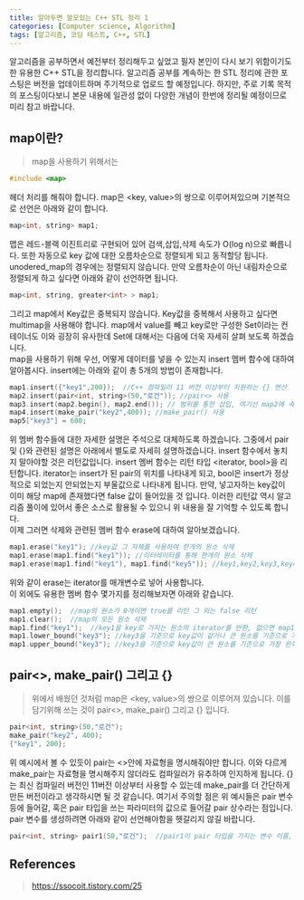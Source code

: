 ```yaml
---
title: 알아두면 쓸모있는 C++ STL 정리 1
categories: [Computer science, Algorithm]
tags: [알고리즘, 코딩 테스트, C++, STL]
---
```


알고리즘을 공부하면서 예전부터 정리해두고 싶었고 필자 본인이 다시 보기 위함이기도 한 유용한 C++ STL을 정리합니다.
알고리즘 공부를 계속하는 한 STL 정리에 관한 포스팅은 버전을 업데이트하며 주기적으로 업로드 할 예정입니다. 하지만, 주로 기록 목적의 포스팅이다보니 본문 내용에 일관성 없이 다양한 개념이 한번에 정리될 예정이므로 미리 참고 바랍니다. 

## map이란?
> map을 사용하기 위해서는 
```cpp
#include <map> 
```
헤더 처리를 해줘야 합니다. map은 <key, value>의 쌍으로 이루어져있으며 기본적으로 선언은 아래와 같이 합니다.
```cpp
map<int, string> map1;
```
맵은 레드-블랙 이진트리로 구현되어 있어 검색,삽입,삭제 속도가 O(log n)으로 빠릅니다. 또한 자동으로 key 값에 대한 오름차순으로 정렬되게 되고 동적할당 됩니다. unodered_map의 경우에는 정렬되지 않습니다. 만약 오름차순이 아닌 내림차순으로 정렬되게 하고 싶다면 아래와 같이 선언하면 됩니다.
```cpp
map<int, string, greater<int> > map1;
```
그리고 map에서 Key값은 중복되지 않습니다. Key값을 중복해서 사용하고 싶다면 multimap을 사용해야 합니다. map에서 value를 빼고 key로만 구성한 Set이라는 컨테이너도 이와 굉장히 유사한데 Set에 대해서는 다음에 더욱 자세히 살펴 보도록 하겠습니다.  
map을 사용하기 위해 우선, 어떻게 데이터를 넣을 수 있는지 insert 멤버 함수에 대하여 알아봅시다. insert에는 아래와 같이 총 5개의 방법이 존재합니다.
```cpp
map1.insert({"key1",200});  //C++ 컴파일러 11 버전 이상부터 지원하는 {} 연산 
map2.insert(pair<int, string>(50,"로건")); //pair<> 사용
map3.insert(map2.begin(), map2.end()); // 범위를 통한 삽입, 여기선 map2에 속하는 원소 처음부터 끝까지 모두 복사, 범위는 [map2.begin(), map2.end()) 임에 주의
map4.insert(make_pair("key2",400)); //make_pair() 사용
map5["key3"] = 600;
```
위 멤버 함수들에 대한 자세한 설명은 주석으로 대체하도록 하겠습니다. 그중에서 pair 및 {}와 관련된 설명은 아래에서 별도로 자세히 설명하겠습니다. insert 함수에서 놓치지 말아야할 것은 리턴값입니다. insert 멤버 함수는 리턴 타입 <iterator, bool>을 리턴합니다. iterator는 insert가 된 pair의 위치를 나타내게 되고, bool은 insert가 정상적으로 되었는지 안되었는지 부울값으로 나타내게 됩니다. 만약, 넣고자하는 key값이 이미 해당 map에 존재했다면 false 값이 들어있을 것 입니다. 이러한 리턴값 역시 알고리즘 풀이에 있어서 좋은 소스로 활용될 수 있으니 위 내용을 잘 기억할 수 있도록 합니다.  
이제 그러면 삭제와 관련된 멤버 함수 erase에 대하여 알아보겠습니다. 
```cpp
map1.erase("key1"); //key값 그 자체를 사용하여 한개의 원소 삭제 
map1.erase(map1.find("key1")); //이터레이터를 통해 한개의 원소 삭제
map1.erase(map1.find("key1"), map1.find("key5")); //key1,key2,key3,key4,key5의 순서로 map에 저장되어 있다면 범위가 [key1, key5) 이므로 key1, key2, key3, key4가 삭제되게 된다 
```
위와 같이 erase는 iterator를 매개변수로 넣어 사용합니다.  
이 외에도 유용한 멤버 함수 몇가지를 정리해보자면 아래와 같습니다.
```cpp
map1.empty();  //map의 원소가 0개이면 true를 리턴 그 외는 false 리턴
map1.clear();  //map의 모든 원소 삭제
map1.find("key1");  //key1을 key로 가지는 원소의 iterator를 반환, 없으면 map1.end() iterator를 반환
map1.lower_bound("key3"); //key3을 기준으로 key값이 같거나 큰 원소를 기준으로 가장 왼쪽에 있는(그중에서 가장 작은) iterator를 리턴 
map1.upper_bound("key3"); //key3을 기준으로 key값이 큰 원소를 기준으로 가장 왼쪽에 있는(그중에서 가장 작은) iterator를 리턴
```

## pair<>, make_pair() 그리고 {}
> 위에서 배웠던 것처럼 map은 <key, value>의 쌍으로 이루어져 있습니다. 이를 담기위해 쓰는 것이 pair<>, make_pair() 그리고 {} 입니다.
```cpp
pair<int, string>(50,"로건");
make_pair("key2", 400);
{"key1", 200};
```
위 예시에서 볼 수 있듯이 pair는 <>안에 자료형을 명시해줘야만 합니다. 이와 다르게 make_pair는 자료형을 명시해주지 않더라도 컴파일러가 유추하여 인지하게 됩니다. {}는 최신 컴파일러 버전인 11버전 이상부터 사용할 수 있는데 make_pair를 더 간단하게 만든 버전이라고 생각하시면 될 것 같습니다. 여기서 주의할 점은 위 예시들은 pair 변수 등에 들어갈, 혹은 pair 타입을 쓰는 파라미터의 값으로 들어갈 pair 상수라는 점입니다. pair 변수를 생성하려면 아래와 같이 선언해야함을 헷갈리지 않길 바랍니다.
```cpp
pair<int, string> pair1(50,"로건");  //pair1이 pair 타입을 가지는 변수 이름, 변수 선언과 동시에 값으로 초기화
```

## References
> https://ssocoit.tistory.com/25  
